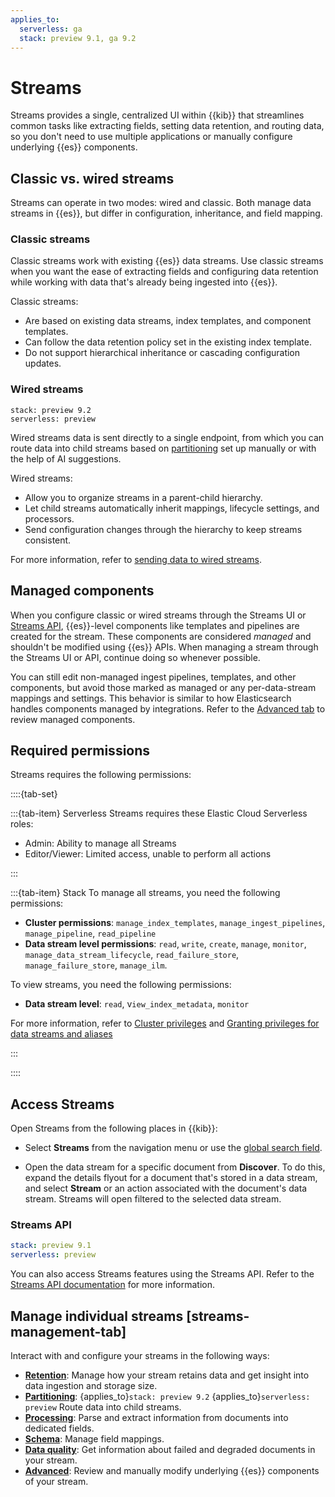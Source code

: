 ```yaml
---
applies_to:
  serverless: ga
  stack: preview 9.1, ga 9.2
---
```


# Streams

Streams provides a single, centralized UI within {{kib}} that streamlines common tasks like extracting fields, setting data retention, and routing data, so you don't need to use multiple applications or manually configure underlying {{es}} components.

## Classic vs. wired streams

Streams can operate in two modes: wired and classic. Both manage data streams in {{es}}, but differ in configuration, inheritance, and field mapping.

### Classic streams

Classic streams work with existing {{es}} data streams. Use classic streams when you want the ease of extracting fields and configuring data retention while working with data that's already being ingested into {{es}}.

Classic streams:

- Are based on existing data streams, index templates, and component templates.
- Can follow the data retention policy set in the existing index template.
- Do not support hierarchical inheritance or cascading configuration updates.

### Wired streams
```{applies_to}
stack: preview 9.2
serverless: preview
```

Wired streams data is sent directly to a single endpoint, from which you can route data into child streams based on [partitioning](./management/partitioning.md) set up manually or with the help of AI suggestions.

Wired streams:
- Allow you to organize streams in a parent-child hierarchy.
- Let child streams automatically inherit mappings, lifecycle settings, and processors.
- Send configuration changes through the hierarchy to keep streams consistent.

For more information, refer to [sending data to wired streams](./wired-streams.md).

## Managed components
When you configure classic or wired streams through the Streams UI or [Streams API](#streams-api), {{es}}-level components like templates and pipelines are created for the stream. These components are considered *managed* and shouldn't be modified using {{es}} APIs. When managing a stream through the Streams UI or API, continue doing so whenever possible.

You can still edit non-managed ingest pipelines, templates, and other components, but avoid those marked as managed or any per-data-stream mappings and settings. This behavior is similar to how Elasticsearch handles components managed by integrations. Refer to the [Advanced tab](./management/advanced.md) to review managed components.

## Required permissions

Streams requires the following permissions:

::::{tab-set}

:::{tab-item} Serverless
Streams requires these Elastic Cloud Serverless roles:

- Admin: Ability to manage all Streams
- Editor/Viewer: Limited access, unable to perform all actions

:::

:::{tab-item} Stack
To manage all streams, you need the following permissions:

- **Cluster permissions**: `manage_index_templates`, `manage_ingest_pipelines`, `manage_pipeline`, `read_pipeline`
- **Data stream level permissions**: `read`, `write`, `create`, `manage`, `monitor`, `manage_data_stream_lifecycle`, `read_failure_store`, `manage_failure_store`, `manage_ilm`.

To view streams, you need the following permissions:
- **Data stream level**: `read`, v`iew_index_metadata`, `monitor`

For more information, refer to [Cluster privileges](elasticsearch://reference/elasticsearch/security-privileges.md#privileges-list-cluster) and [Granting privileges for data streams and aliases](../../../deploy-manage/users-roles/cluster-or-deployment-auth/granting-privileges-for-data-streams-aliases.md)

:::

::::

## Access Streams

Open Streams from the following places in {{kib}}:

- Select **Streams** from the navigation menu or use the [global search field](../../../explore-analyze/find-and-organize/find-apps-and-objects.md).

- Open the data stream for a specific document from **Discover**. To do this, expand the details flyout for a document that's stored in a data stream, and select **Stream** or an action associated with the document's data stream. Streams will open filtered to the selected data stream.

### Streams API
``` yaml {applies_to}
stack: preview 9.1
serverless: preview
```

You can also access Streams features using the Streams API. Refer to the [Streams API documentation](https://www.elastic.co/docs/api/doc/kibana/group/endpoint-streams) for more information.

## Manage individual streams [streams-management-tab]

Interact with and configure your streams in the following ways:

- [**Retention**](./management/retention.md): Manage how your stream retains data and get insight into data ingestion and storage size.
- [**Partitioning**](./management/partitioning.md): {applies_to}`stack: preview 9.2` {applies_to}`serverless: preview` Route data into child streams.
- [**Processing**](./management/extract.md): Parse and extract information from documents into dedicated fields.
- [**Schema**](./management/schema.md): Manage field mappings.
- [**Data quality**](./management/data-quality.md): Get information about failed and degraded documents in your stream.
- [**Advanced**](./management/advanced.md): Review and manually modify underlying {{es}} components of your stream.